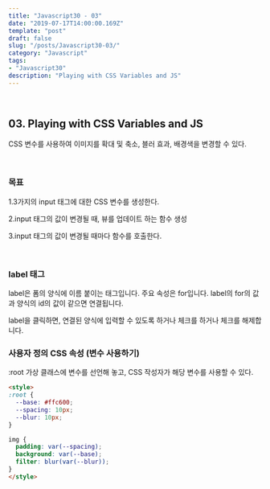 ```yaml
---
title: "Javascript30 - 03"
date: "2019-07-17T14:00:00.169Z"
template: "post"
draft: false
slug: "/posts/Javascript30-03/"
category: "Javascript"
tags:
- "Javascript30"
description: "Playing with CSS Variables and JS"
---
```


<br>

## 03. Playing with CSS Variables and JS

CSS 변수를 사용하여 이미지를 확대 및 축소, 블러 효과, 배경색을 변경할 수 있다.


<br>

### 목표

1.3가지의 input 태그에 대한 CSS 변수를 생성한다.

2.input 태그의 값이 변경될 때, 뷰를 업데이트 하는 함수 생성

3.input 태그의 값이 변경될 때마다 함수를 호출한다.

<br>

### label 태그

label은 폼의 양식에 이름 붙이는 태그입니다. 주요 속성은 for입니다.
label의 for의 값과 양식의 id의 값이 같으면 연결됩니다.

label을 클릭하면, 연결된 양식에 입력할 수 있도록 하거나 체크를 하거나 체크를 해제합니다.

### 사용자 정의 CSS 속성 (변수 사용하기)

:root 가상 클래스에 변수를 선언해 놓고, CSS 작성자가 해당 변수를 사용할 수 있다.

``` HTML
<style>
:root {
  --base: #ffc600;
  --spacing: 10px;
  --blur: 10px;
}

img {
  padding: var(--spacing);
  background: var(--base);
  filter: blur(var(--blur));
}
</style>
```
